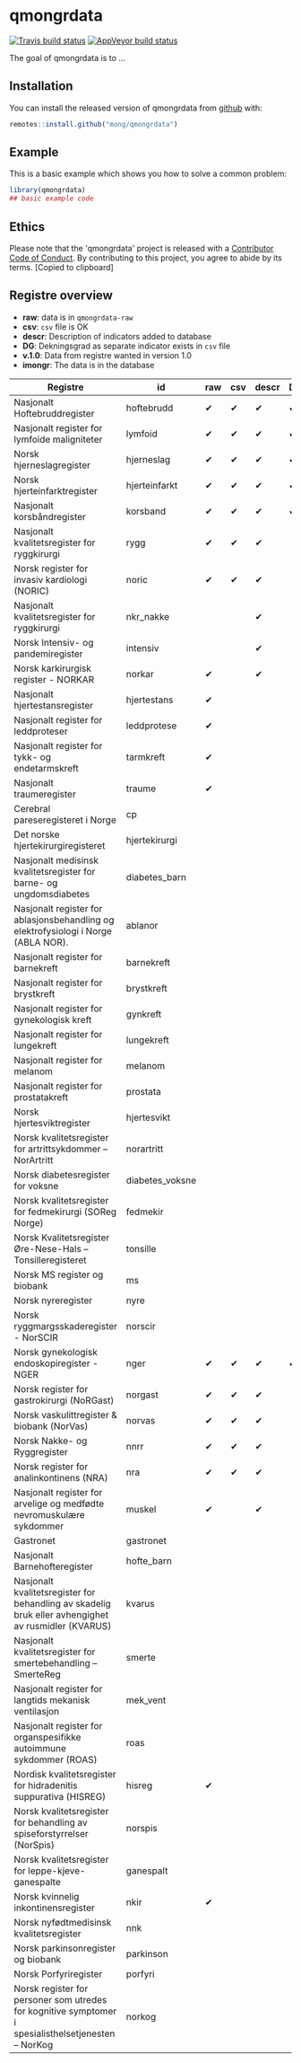
# qmongrdata

<!-- badges: start -->
[![Travis build status](https://travis-ci.org/mong/qmongrdata.svg?branch=master)](https://travis-ci.org/mong/qmongrdata)
[![AppVeyor build status](https://ci.appveyor.com/api/projects/status/github/mong/qmongrdata?branch=master&svg=true)](https://ci.appveyor.com/project/mong/qmongrdata)
<!-- badges: end -->

The goal of qmongrdata is to ...

## Installation

You can install the released version of qmongrdata from [github](https://github.com/) with:

``` r
remotes::install.github("mong/qmongrdata")
```

## Example

This is a basic example which shows you how to solve a common problem:

``` r
library(qmongrdata)
## basic example code
```
## Ethics
Please note that the 'qmongrdata' project is released with a
  [Contributor Code of Conduct](CODE_OF_CONDUCT.md).
  By contributing to this project, you agree to abide by its terms.
  [Copied to clipboard]

## Registre overview

- **raw**: data is in `qmongrdata-raw`
- **csv**: `csv` file is OK
- **descr**: Description of indicators added to database
- **DG**: Dekningsgrad as separate indicator exists in `csv` file
- **v.1.0**: Data from registre wanted in version 1.0
- **imongr**: The data is in the database

| Registre                                                                                            | id              | raw      | csv      | descr    | DG       | v1.0     | imongr   |
| ---                                                                                                 | ---             | ---      | ---      | ---      | ---      | ---      | ---      |
| Nasjonalt Hoftebruddregister                                                                        | hoftebrudd      | &#10004; | &#10004; | &#10004; | &#10004; | &#10004; | &#10004; |
| Nasjonalt register for lymfoide maligniteter                                                        | lymfoid         | &#10004; | &#10004; | &#10004; | &#10004; | &#10004; | &#10004;
| Norsk hjerneslagregister                                                                            | hjerneslag      | &#10004; | &#10004; | &#10004; | &#10004; | &#10004; | &#10004;
| Norsk hjerteinfarktregister                                                                         | hjerteinfarkt   | &#10004; | &#10004; | &#10004; | &#10004; | &#10004; | &#10004;
| Nasjonalt korsbåndregister                                                                          | korsband        | &#10004; | &#10004; | &#10004; | &#10004; | &#10004; | &#10004; |
| Nasjonalt kvalitetsregister for ryggkirurgi                                                         | rygg            | &#10004; | &#10004; | &#10004; |          | &#10004; | &#10004;
| Norsk register for invasiv kardiologi (NORIC)                                                       | noric           | &#10004; | &#10004; | &#10004; |          | &#10004; | &#10004;
| Nasjonalt kvalitetsregister for ryggkirurgi                                                         | nkr_nakke       |          |          | &#10004; |          | &#10004;
| Norsk Intensiv- og pandemiregister                                                                  | intensiv        |          |          | &#10004; |          | &#10004;
| Norsk karkirurgisk register - NORKAR                                                                | norkar          | &#10004; |          | &#10004; |          | &#10004; |
| Nasjonalt hjertestansregister                                                                       | hjertestans     | &#10004; |          |          |          | &#10004; |
| Nasjonalt register for leddproteser                                                                 | leddprotese     | &#10004; |          |          |          | &#10004; |
| Nasjonalt register for tykk- og endetarmskreft                                                      | tarmkreft       | &#10004; |          |          |          | &#10004; |
| Nasjonalt traumeregister                                                                            | traume          | &#10004; |          |          |          | &#10004; |
| Cerebral pareseregisteret i Norge                                                                   | cp              |          |          |          |          | &#10004; |
| ​Det norske hjertekirurgiregisteret                                                                 | hjertekirurgi   |          |          |          |          | &#10004; |
| Nasjonalt medisinsk kvalitetsregister for barne- og ungdomsdiabetes                                 | diabetes_barn   |          |          |          |          | &#10004; |
| Nasjonalt register for ablasjonsbehandling og elektrofysiologi i Norge (ABLA NOR).                  | ablanor         |          |          |          |          | &#10004; |
| Nasjonalt register for barnekreft                                                                   | barnekreft      |          |          |          |          | &#10004; |
| Nasjonalt register for brystkreft                                                                   | brystkreft      |          |          |          |          | &#10004; |
| Nasjonalt register for gynekologisk kreft                                                           | gynkreft        |          |          |          |          | &#10004; |
| Nasjonalt register for lungekreft                                                                   | lungekreft      |          |          |          |          | &#10004; |
| Nasjonalt register for melanom                                                                      | melanom         |          |          |          |          | &#10004; |
| Nasjonalt register for prostatakreft                                                                | prostata        |          |          |          |          | &#10004; |
| Norsk hjertesviktregister                                                                           | hjertesvikt     |          |          |          |          | &#10004; |
| Norsk kvalitetsregister for artrittsykdommer – NorArtritt                                           | norartritt      |          |          |          |          | &#10004; |
| Norsk diabetesregister for voksne                                                                   | diabetes_voksne |          |          |          |          | &#10004; |
| Norsk kvalitetsregister for fedmekirurgi (SOReg Norge)                                              | fedmekir        |          |          |          |          | &#10004; |
| Norsk Kvalitetsregister Øre-Nese-Hals – Tonsilleregisteret                                          | tonsille        |          |          |          |          | &#10004; |
| Norsk MS register og biobank                                                                        | ms              |          |          |          |          | &#10004; |
| Norsk nyreregister                                                                                  | nyre            |          |          |          |          | &#10004; |
| Norsk ryggmargsskaderegister - NorSCIR                                                              | norscir         |          |          |          |          | &#10004; |
| Norsk gynekologisk endoskopiregister - NGER                                                         | nger            | &#10004; | &#10004; | &#10004; | &#10004; |          | &#10004; |
| Norsk register for gastrokirurgi (NoRGast)                                                          | norgast         | &#10004; | &#10004; | &#10004; |          |          | &#10004;
| Norsk vaskulittregister & biobank (NorVas)                                                          | norvas          | &#10004; | &#10004; | &#10004; |          |          | &#10004;
| Norsk Nakke- og Ryggregister                                                                        | nnrr            | &#10004; | &#10004; | &#10004; |
| Norsk register for analinkontinens (NRA)                                                            | nra             | &#10004; | &#10004; | &#10004; |
| Nasjonalt register for arvelige og medfødte nevromuskulære sykdommer                                | muskel          | &#10004; |          | &#10004; |
| Gastronet                                                                                           | gastronet       |          |
| Nasjonalt Barnehofteregister                                                                        | hofte_barn      |          |
| Nasjonalt kvalitetsregister for behandling av skadelig bruk eller avhengighet av rusmidler (KVARUS) | kvarus          |          |
| Nasjonalt kvalitetsregister for smertebehandling – SmerteReg                                        | smerte          |          |
| Nasjonalt register for langtids mekanisk ventilasjon                                                | mek_vent        |          |
| Nasjonalt register for organspesifikke autoimmune sykdommer (ROAS)                                  | roas            |          |
| Nordisk kvalitetsregister for hidradenitis suppurativa (HISREG)                                     | hisreg          | &#10004; |
| Norsk kvalitetsregister for behandling av spiseforstyrrelser (NorSpis)                              | norspis         |          |
| Norsk kvalitetsregister for leppe-kjeve-ganespalte                                                  | ganespalt       |          |
| Norsk kvinnelig inkontinensregister                                                                 | nkir            | &#10004; |
| Norsk nyfødtmedisinsk kvalitetsregister                                                             | nnk             |          |
| Norsk parkinsonregister og biobank                                                                  | parkinson       |          |
| Norsk Porfyriregister                                                                               | porfyri         |          |
| Norsk register for personer som utredes for kognitive symptomer i spesialisthelsetjenesten – NorKog | norkog          |          |

